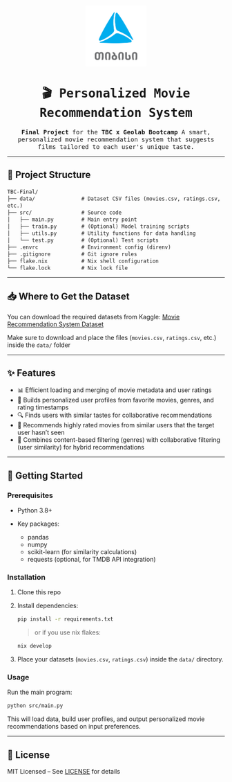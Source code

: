 <div align="center">

<img alt="TBC-Logo" src="assets/tbc-logo.png" width="140px"/>

# <samp>🎬 Personalized Movie Recommendation System</samp>

<samp>**Final Project** for the **TBC x Geolab Bootcamp**
A smart, personalized movie recommendation system that suggests films tailored to each user's unique taste.</samp>

</div>

---

## 📂 Project Structure

```
TBC-Final/
├── data/               # Dataset CSV files (movies.csv, ratings.csv, etc.)
├── src/                # Source code
│   ├── main.py         # Main entry point
│   ├── train.py        # (Optional) Model training scripts
│   ├── utils.py        # Utility functions for data handling
│   └── test.py         # (Optional) Test scripts
├── .envrc              # Environment config (direnv)
├── .gitignore          # Git ignore rules
├── flake.nix           # Nix shell configuration
└── flake.lock          # Nix lock file
```

---

## 📥 Where to Get the Dataset

You can download the required datasets from Kaggle:
[Movie Recommendation System Dataset](https://www.kaggle.com/datasets/parasharmanas/movie-recommendation-system)

Make sure to download and place the files (`movies.csv`, `ratings.csv`, etc.) inside the `data/` folder

---

## ✨ Features

* 📊 Efficient loading and merging of movie metadata and user ratings
* 👤 Builds personalized user profiles from favorite movies, genres, and rating timestamps
* 🔍 Finds users with similar tastes for collaborative recommendations
* 🎯 Recommends highly rated movies from similar users that the target user hasn’t seen
* 🤝 Combines content-based filtering (genres) with collaborative filtering (user similarity) for hybrid recommendations

---

## 🚀 Getting Started

### Prerequisites

* Python 3.8+
* Key packages:

  * pandas
  * numpy
  * scikit-learn (for similarity calculations)
  * requests (optional, for TMDB API integration)

### Installation

1. Clone this repo
2. Install dependencies:

   ```bash
   pip install -r requirements.txt
   ```
   
   > or if you use nix flakes:
   ```bash
   nix develop
   ```

3. Place your datasets (`movies.csv`, `ratings.csv`) inside the `data/` directory.

### Usage

Run the main program:

```bash
python src/main.py
```

This will load data, build user profiles, and output personalized movie recommendations based on input preferences.

---

## 📄 License
MIT Licensed – See [LICENSE](LICENSE) for details

